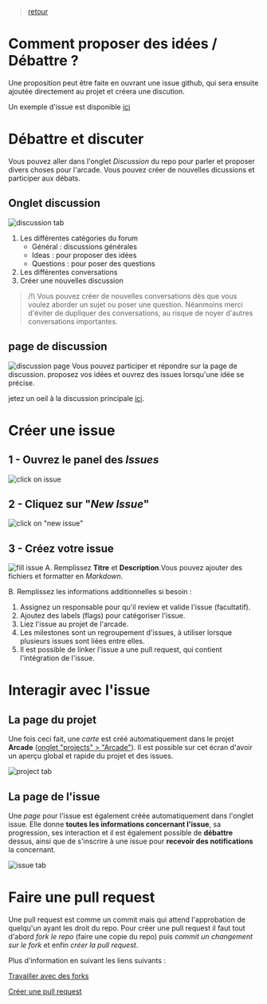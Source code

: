 > [retour](https://github.com/TempoDev/Arcade-Toulouse)
# Comment proposer des idées / Débattre ?
Une proposition peut être faite en ouvrant une issue github, qui sera ensuite ajoutée directement au projet et créera une discution.

Un exemple d'issue est disponible [ici](https://github.com/TempoDev/Arcade-Toulouse/issues/1)

# Débattre et discuter
Vous pouvez aller dans l'onglet *Discussion* du repo pour parler et proposer divers choses pour l'arcade.
Vous pouvez créer de nouvelles dicussions et participer aux débats.

## Onglet discussion

![discussion tab](res/disc-sc-00.png)

1. Les différentes catégories du forum
    * Général : discussions générales
    * Ideas : pour proposer des idées
    * Questions : pour poser des questions
2. Les différentes conversations
3. Créer une nouvelles discussion
> /!\ Vous pouvez créer de nouvelles conversations dès que vous voulez aborder un sujet ou poser une question. Néanmoins merci d'éviter de dupliquer des conversations, au risque de noyer d'autres conversations importantes.

## page de discussion

![discussion page](res/disc-sc-01.png)
Vous pouvez participer et répondre sur la page de discussion. proposez vos idées et ouvrez des issues lorsqu'une idée se précise.

jetez un oeil à la discussion principale [ici](https://github.com/TempoDev/Arcade-Toulouse/discussions/9).

# Créer une issue
## 1 - Ouvrez le panel des *Issues*
![click on issue](res/debat-sc-00.png)
## 2 - Cliquez sur "*New Issue*"
![click on "new issue"](res/debat-sc-01.png)
## 3 - Créez votre issue
![fill issue](res/debat-sc-02.png)
A. Remplissez **Titre** et **Description**.Vous pouvez ajouter des fichiers et formatter en *Markdown*.

B. Remplissez les informations additionnelles si besoin :
1. Assignez un responsable pour qu'il review et valide l'issue (facultatif).
2. Ajoutez des labels (flags) pour catégoriser l'issue.
3. Liez l'issue au projet de l'arcade.
4. Les milestones sont un regroupement d'issues, à utiliser lorsque plusieurs issues sont liées entre elles.
5. Il est possible de linker l'issue a une pull request, qui contient l'intégration de l'issue.

# Interagir avec l'issue

## La page du projet

Une fois ceci fait, une *carte* est créé automatiquement dans le projet **Arcade** ([onglet "projects" > "Arcade"](https://github.com/TempoDev/Arcade-Toulouse/projects/1)).
Il est possible sur cet écran d'avoir un aperçu global et rapide du projet et des issues.

![project tab](res/debat-sc-03.png)

## La page de l'issue

Une *page* pour l'issue est également créée automatiquement dans l'onglet issue. Elle donne **toutes les informations concernant l'issue**, sa progression, ses interaction et il est également possible de **débattre** dessus, ainsi que de s'inscrire à une issue pour **recevoir des notifications** la concernant.

![issue tab](res/debat-sc-04.png)

# Faire une pull request
Une pull request est comme un commit mais qui attend l'approbation de quelqu'un ayant les droit du repo. Pour créer une pull request il faut tout d'abord *fork le repo* (faire une copie du repo) puis *commit un changement sur le fork* et enfin *créer la pull request*.

Plus d'information en suivant les liens suivants :

[Travailler avec des forks](https://docs.github.com/en/github/collaborating-with-issues-and-pull-requests/working-with-forks) 

[Créer une pull request](https://docs.github.com/en/github/collaborating-with-issues-and-pull-requests/creating-a-pull-request-from-a-fork)